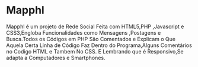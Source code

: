 # Mapphl
Mapphl é um projeto de Rede Social Feita com HTML5,PHP ,Javascript e CSS3,Engloba Funcionalidades como Mensagens ,Postagens e Busca.Todos os Códigos em PHP São Comentados e Explicam o Que Aquela Certa Linha de Código Faz Dentro do Programa,Alguns Comentários no Codigo HTML e Tambem No CSS. E Lembrando que é Responsivo,Se adapta a Computadores e Smartphones.
 
